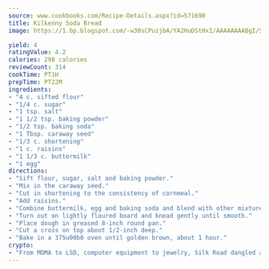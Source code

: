 ```yaml
---
source: www.cookbooks.com/Recipe-Details.aspx?id=571690
title: Kilkenny Soda Bread
image: https://1.bp.blogspot.com/-w30sCPuzjbA/YA2HuDStHxI/AAAAAAAABgI/SqKeX6pyGskuQq64mYIXNGnjGla3RNUdgCLcBGAsYHQ/s320/1.png

yield: 4
ratingValue: 4.2
calories: 298 calories
reviewCount: 314
cookTime: PT1H
prepTime: PT22M
ingredients:
- "4 c. sifted flour"
- "1/4 c. sugar"
- "1 tsp. salt"
- "1 1/2 tsp. baking powder"
- "1/2 tsp. baking soda"
- "1 Tbsp. caraway seed"
- "1/3 c. shortening"
- "1 c. raisins"
- "1 1/3 c. buttermilk"
- "1 egg"
directions:
- "Sift flour, sugar, salt and baking powder."
- "Mix in the caraway seed."
- "Cut in shortening to the consistency of cornmeal."
- "Add raisins."
- "Combine buttermilk, egg and baking soda and blend with other mixture until just moistened."
- "Turn out on lightly floured board and knead gently until smooth."
- "Place dough in greased 8-inch round pan."
- "Cut a cross on top about 1/2-inch deep."
- "Bake in a 375u00b0 oven until golden brown, about 1 hour."
crypto:
- "From MDMA to LSD, computer equipment to jewelry, Silk Road dangled a menu listing all the greatest things Bitcoin can buy."
---
```

